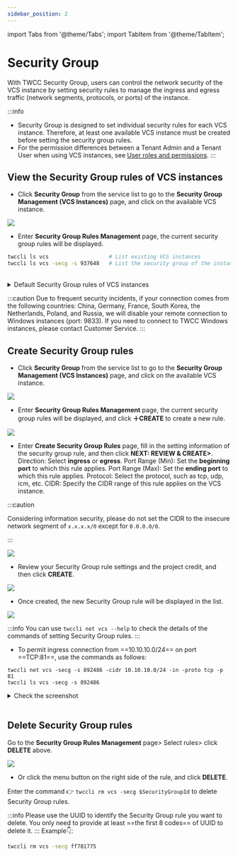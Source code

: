 ```yaml
---
sidebar_position: 2
---
```


import Tabs from '@theme/Tabs';
import TabItem from '@theme/TabItem';

# Security Group

With TWCC Security Group, users can control the network security of the VCS instance by setting security rules to manage the ingress and egress traffic (network segments, protocols, or ports) of the instance.


:::info
- Security Group is designed to set individual security rules for each VCS instance. Therefore, at least one available VCS instance must be created before setting the security group rules.
- For the permission differences between a Tenant Admin and a Tenant User when using VCS instances, see [<ins>User roles and permissions</ins>](https://man.twcc.ai/@twccdocs/role-main-en/https%3A%2F%2Fman.twcc.ai%2F%40twccdocs%2Frole-netndsec-en#%E5%AE%89%E5%85%A8%E6%80%A7%E7%BE%A4%E7%B5%84).
:::

## View the Security Group rules of VCS instances

<Tabs>

<TabItem value="TWCC Portal" label="TWCC Portal">

* Click **Security Group** from the service list to go to the **Security Group Management (VCS Instances)** page, and click on the available VCS instance.

![](https://cos.twcc.ai/SYS-MANUAL/uploads/upload_d767967e92926d984b6bbb45532f7bc5.png)


* Enter **Security Group Rules Management** page, the current security group rules will be displayed.

</TabItem>

<TabItem value="TWCC CLI" label="TWCC CLI">

```bash
twccli ls vcs                   # List existing VCS instances
twccli ls vcs -secg -s 937648   # List the security group of the instance with ID 937648
```

</TabItem>

</Tabs>

<br/>

<details>

<summary>Default Security Group rules of VCS instances</summary>

:::info
- The default ingress/egress rules of TWCC Linux instances:

| Direction | Internet protocol | Port (minimum) | Port (maximum)| Protocol|CIDR |
| -------- | -------- | -------- |-------- | -------- | -------- |
| ingress     | IPv4     | 443     |443 | tcp|0.0.0.0/0 |
| ingress     | IPv4     | 22     | 22|tcp |0.0.0.0/0 |
| egress     | IPv4     |      | |ANY |0.0.0.0/0 |
| ingress     | IPv4     |      | |icmp | 0.0.0.0/0|
| egress     | IPv6     |      | |ANY |::/0 |

- The default ingress/egress rules of TWCC Windows instances:

| Direction | Internet protocol | Port (minimum) | Port (maximum)| Protocol|CIDR |
| -------- | -------- | -------- |-------- | -------- | -------- |
| ingress     | IPv4     | 9833     |9833 | tcp|0.0.0.0/0 |
| ingress     | IPv4     | 443     |443 | tcp|0.0.0.0/0 |
| ingress     | IPv4     | 22     | 22|tcp |0.0.0.0/0 |
| egress     | IPv4     |      | |ANY |0.0.0.0/0 |
| ingress     | IPv4     |      | |icmp | 0.0.0.0/0|
| egress     | IPv6     |      | |ANY |::/0 |
:::

</details>

:::caution
Due to frequent security incidents, if your connection comes from the following countries: China, Germany, France, South Korea, the Netherlands, Poland, and Russia, we will disable your remote connection to Windows instances (port: 9833). If you need to connect to TWCC Windows instances, please contact Customer Service.
:::


## Create Security Group rules

<Tabs>

<TabItem value="TWCC Portal" label="TWCC Portal">

* Click **Security Group** from the service list to go to the **Security Group Management (VCS Instances)** page, and click on the available VCS instance.

![](https://cos.twcc.ai/SYS-MANUAL/uploads/upload_2209445e8cb15381e21796aa04f2508a.png)



 
* Enter **Security Group Rules Management** page, the current security group rules will be displayed, and click **＋CREATE** to create a new rule.

![](https://cos.twcc.ai/SYS-MANUAL/uploads/upload_bc6cb3d8aff5fb3aa093d06e58cf85e8.png)



* Enter **Create Security Group Rules** page, fill in the setting information of the security group rule, and then click **NEXT: REVIEW & CREATE>**.
Direction: Select **ingress** or **egress**.
Port Range (Min): Set the **beginning port** to which this rule applies.
Port Range (Max): Set the **ending port** to which this rule applies.
Protocol: Select the protocol, such as tcp, udp, icm, etc. 
CIDR: Specify the CIDR range of this rule applies on the VCS instance.

:::caution

Considering information security, please do not set the CIDR to the insecure network segment of `x.x.x.x/0` except for `0.0.0.0/0`.

:::

![](https://cos.twcc.ai/SYS-MANUAL/uploads/upload_f7722144a582acd6be82aea9b4e66b07.png)



* Review your Security Group rule settings and the project credit, and then click **CREATE**. 

![](https://cos.twcc.ai/SYS-MANUAL/uploads/upload_cbec7a87f3fe5735a7f53a3877de0396.png)


* Once created, the new Security Group rule will be displayed in the list.

![](https://cos.twcc.ai/SYS-MANUAL/uploads/upload_49f6c96bf930c673cb231c6cca9d2c07.png)


</TabItem>

<TabItem value="TWCC CLI" label="TWCC CLI">

:::info
You can use `twccli net vcs --help` to check the details of the commands of setting Security Group rules.
:::

- To permit ingress connection from ==10.10.10.0/24== on port ==TCP:81==, use the commands as follows:

```
twccli net vcs -secg -s 892486 -cidr 10.10.10.0/24 -in -proto tcp -p 81
twccli ls vcs -secg -s 892486
```

<details>

<summary>Check the screenshot</summary>

![](https://cos.twcc.ai/SYS-MANUAL/uploads/upload_c3070ab4f93cd206e3945c68e786abfb.png)

</details>

</TabItem>

</Tabs>

<br/>




## Delete Security Group rules

<Tabs>

<TabItem value="TWCC Portal" label="TWCC Portal">

Go to the **Security Group Rules Management** page> Select rules> click **DELETE** above.

![](https://cos.twcc.ai/SYS-MANUAL/uploads/upload_b9ae7ca9d9f718eb07b29583dc844cb9.png)


- Or click the <i class="fa fa-ellipsis-v fa-20" aria-hidden="true"></i> menu button on the right side of the rule, and click **DELETE**.

</TabItem>

<TabItem value="TWCC CLI" label="TWCC CLI">

Enter the command :point_right: `twccli rm vcs -secg $SecurityGroupId` to delete Security Group rules.

:::info
Please use the UUID to identify the Security Group rule you want to delete.
You only need to provide at least ==the first 8 codes== of UUID to delete it.
:::
Example:point_down::
```bash
twccli rm vcs -secg ff781775
```

</TabItem>

</Tabs>